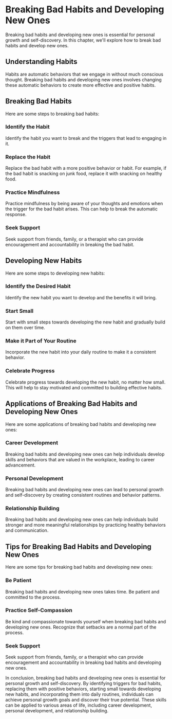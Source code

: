Breaking Bad Habits and Developing New Ones
===============================================================================

Breaking bad habits and developing new ones is essential for personal growth and self-discovery. In this chapter, we'll explore how to break bad habits and develop new ones.

Understanding Habits
--------------------

Habits are automatic behaviors that we engage in without much conscious thought. Breaking bad habits and developing new ones involves changing these automatic behaviors to create more effective and positive habits.

Breaking Bad Habits
-------------------

Here are some steps to breaking bad habits:

### Identify the Habit

Identify the habit you want to break and the triggers that lead to engaging in it.

### Replace the Habit

Replace the bad habit with a more positive behavior or habit. For example, if the bad habit is snacking on junk food, replace it with snacking on healthy food.

### Practice Mindfulness

Practice mindfulness by being aware of your thoughts and emotions when the trigger for the bad habit arises. This can help to break the automatic response.

### Seek Support

Seek support from friends, family, or a therapist who can provide encouragement and accountability in breaking the bad habit.

Developing New Habits
---------------------

Here are some steps to developing new habits:

### Identify the Desired Habit

Identify the new habit you want to develop and the benefits it will bring.

### Start Small

Start with small steps towards developing the new habit and gradually build on them over time.

### Make it Part of Your Routine

Incorporate the new habit into your daily routine to make it a consistent behavior.

### Celebrate Progress

Celebrate progress towards developing the new habit, no matter how small. This will help to stay motivated and committed to building effective habits.

Applications of Breaking Bad Habits and Developing New Ones
-----------------------------------------------------------

Here are some applications of breaking bad habits and developing new ones:

### Career Development

Breaking bad habits and developing new ones can help individuals develop skills and behaviors that are valued in the workplace, leading to career advancement.

### Personal Development

Breaking bad habits and developing new ones can lead to personal growth and self-discovery by creating consistent routines and behavior patterns.

### Relationship Building

Breaking bad habits and developing new ones can help individuals build stronger and more meaningful relationships by practicing healthy behaviors and communication.

Tips for Breaking Bad Habits and Developing New Ones
----------------------------------------------------

Here are some tips for breaking bad habits and developing new ones:

### Be Patient

Breaking bad habits and developing new ones takes time. Be patient and committed to the process.

### Practice Self-Compassion

Be kind and compassionate towards yourself when breaking bad habits and developing new ones. Recognize that setbacks are a normal part of the process.

### Seek Support

Seek support from friends, family, or a therapist who can provide encouragement and accountability in breaking bad habits and developing new ones.

In conclusion, breaking bad habits and developing new ones is essential for personal growth and self-discovery. By identifying triggers for bad habits, replacing them with positive behaviors, starting small towards developing new habits, and incorporating them into daily routines, individuals can achieve personal growth goals and discover their true potential. These skills can be applied to various areas of life, including career development, personal development, and relationship building.
